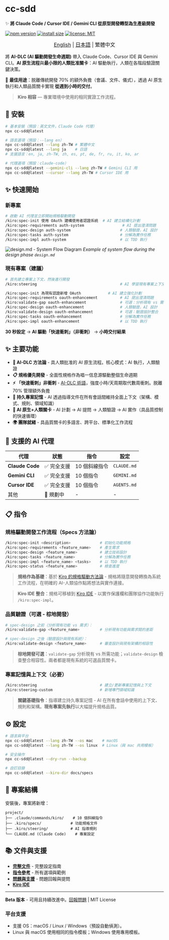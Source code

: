 # cc-sdd

✨ **將 Claude Code / Cursor IDE / Gemini CLI 從原型開發轉型為生產級開發**

<!-- npm badges -->
[![npm version](https://img.shields.io/npm/v/cc-sdd?logo=npm)](https://www.npmjs.com/package/cc-sdd?activeTab=readme)
[![install size](https://packagephobia.com/badge?p=cc-sdd)](https://packagephobia.com/result?p=cc-sdd)
[![license: MIT](https://img.shields.io/badge/license-MIT-green.svg)](LICENSE)

<div align="center" style="margin-bottom: 1rem; font-size: 1.2rem;"><sub>
<a href="https://github.com/gotalab/cc-sdd/blob/main/tools/cc-sdd/README.md">English</a> | <a href="https://github.com/gotalab/cc-sdd/blob/main/tools/cc-sdd/README_ja.md">日本語</a> | 繁體中文
</sub></div>

將 **AI-DLC (AI 驅動開發生命週期)** 帶入 Claude Code、Cursor IDE 與 Gemini CLI。**AI 原生流程**與**最小限的人類批准關卡**：AI 驅動執行，人類在各階段驗證關鍵決策。

🎯 **最佳用途**：脱離傳統開發 70% 的額外負擔（會議、文件、儀式），透過 AI 原生執行和人類品質關卡實現 **從週到小時的交付**。

> **Kiro 相容** — 專業環境中使用的相同實證工作流程。

## 🚀 安裝

```bash
# 基本安裝（預設：英文文件，Claude Code 代理）
npx cc-sdd@latest

# 語言選項（預設：--lang en）
npx cc-sdd@latest --lang zh-TW # 繁體中文
npx cc-sdd@latest --lang ja    # 日語
# 支援語言：en, ja, zh-TW, zh, es, pt, de, fr, ru, it, ko, ar

# 代理選項（預設：claude-code）
npx cc-sdd@latest --gemini-cli --lang zh-TW # Gemini CLI 用
npx cc-sdd@latest --cursor --lang zh-TW # Cursor IDE 用
```

## ✨ 快速開始

### 新專案
```bash
# 啟動 AI 代理並立即開始規格驅動開發
/kiro:spec-init 使用 OAuth 建構使用者認證系統  # AI 建立結構化計劃
/kiro:spec-requirements auth-system                 # AI 提出澄清問題
/kiro:spec-design auth-system                      # 人類驗證，AI 設計
/kiro:spec-tasks auth-system                       # 分解為實作任務
/kiro:spec-impl auth-system                        # 以 TDD 執行
```

![design.md - System Flow Diagram](https://raw.githubusercontent.com/gotalab/cc-sdd/refs/heads/main/assets/design-system_flow.png)
*Example of system flow during the design phase `design.md`*

### 現有專案（建議）
```bash
# 首先建立專案上下文，然後進行開發
/kiro:steering                                     # AI 學習現有專案上下文

/kiro:spec-init 為現有認證新增 OAuth            # AI 建立強化計劃
/kiro:spec-requirements oauth-enhancement          # AI 提出澄清問題
/kiro:validate-gap oauth-enhancement               # 可選：分析現有 vs 需求
/kiro:spec-design oauth-enhancement                # 人類驗證，AI 設計
/kiro:validate-design oauth-enhancement            # 可選：驗證設計整合
/kiro:spec-tasks oauth-enhancement                 # 分解為實作任務
/kiro:spec-impl oauth-enhancement                  # 以 TDD 執行
```

**30 秒設定** → **AI 驅動「快速衝刺」（非衝刺）** → **小時交付結果**

## ✨ 主要功能

- **🚀 AI-DLC 方法論** - 具人類批准的 AI 原生流程。核心模式：AI 執行，人類驗證
- **📋 規格優先開發** - 全面性規格作為唱一信息源驅動整個生命週期
- **⚡ 「快速衝刺」非衝刺** - [AI-DLC 術語](https://aws.amazon.com/jp/blogs/news/ai-driven-development-life-cycle/)，強度小時/天周期取代數周衝刺。脱離 70% 管理額外負擔
- **🧠 持久專案記憶** - AI 透過指導文件在所有會話間維持全面上下文（架構、模式、規則、領域知識）
- **🔄 AI 原生+人類關卡** - AI 計劃 → AI 提問 → 人類驗證 → AI 實作（具品質控制的快速循環）
- **🌍 團隊就緒** - 具品質關卡的多語言、跨平台、標準化工作流程

## 🤖 支援的 AI 代理

| 代理 | 狀態 | 指令 | 設定 |
|------|------|------|------|
| **Claude Code** | ✅ 完全支援 | 10 個斜線指令 | `CLAUDE.md` |
| **Gemini CLI** | ✅ 完全支援 | 10 個指令 | `GEMINI.md` |
| **Cursor IDE** | ✅ 完全支援 | 10 個指令 | `AGENTS.md` |
| 其他 | 📅 規劃中 | - | - |

## 📋 指令

### 規格驅動開發工作流程（Specs 方法論）
```bash
/kiro:spec-init <description>             # 初始化功能規格
/kiro:spec-requirements <feature_name>    # 產生需求
/kiro:spec-design <feature_name>          # 建立技術設計
/kiro:spec-tasks <feature_name>           # 分解為實作任務
/kiro:spec-impl <feature_name> <tasks>    # 以 TDD 執行
/kiro:spec-status <feature_name>          # 檢查進度
```

> **規格作為基礎**：基於 [Kiro 的規格驅動方法論](https://kiro.dev/docs/specs/) - 規格將隨意開發轉換為系統工作流程，在明確的 AI-人類協作點將想法與實作連接。

> **Kiro IDE 整合**：規格可移植到 [Kiro IDE](https://kiro.dev) - 以實作保護欄和團隊協作功能執行 `/kiro:spec-impl`。

### 品質驗證（可選 - 棕地開發）
```bash
# spec-design 之前（分析現有功能 vs 需求）：
/kiro:validate-gap <feature_name>         # 分析現有功能與需求間的差距

# spec-design 之後（驗證設計與現有系統）：
/kiro:validate-design <feature_name>      # 審查設計與現有架構的相容性
```

> **棕地開發可選**：`validate-gap` 分析現有 vs 所需功能；`validate-design` 檢查整合相容性。兩者都是現有系統的可選品質關卡。

### 專案記憶與上下文（必要）
```bash
/kiro:steering                            # 建立/更新專案記憶與上下文
/kiro:steering-custom                     # 新增專門領域知識
```

> **關鍵基礎指令**：指導建立持久專案記憶 - AI 在所有會話中使用的上下文、規則和架構。**現有專案先執行**以大幅提升規格品質。

## ⚙️ 設定

```bash
# 語言與平台
npx cc-sdd@latest --lang zh-TW --os mac    # macOS
npx cc-sdd@latest --lang zh-TW --os linux  # Linux（與 mac 共用模板）

# 安全操作
npx cc-sdd@latest --dry-run --backup

# 自訂目錄
npx cc-sdd@latest --kiro-dir docs/specs
```

## 📁 專案結構

安裝後，專案將新增：

```
project/
├── .claude/commands/kiro/    # 10 個斜線指令
├── .kiro/specs/             # 功能規格文件
├── .kiro/steering/          # AI 指導規則
└── CLAUDE.md (Claude Code)    # 專案設定
```

## 📚 文件與支援

- **[完整文件](https://github.com/gotalab/cc-sdd/tree/main/docs/README)** - 完整設定指南
- **[指令參考](https://github.com/gotalab/cc-sdd/docs)** - 所有選項與範例
- **[問題與支援](https://github.com/gotalab/cc-sdd/issues)** - 問題回報與提問
- **[Kiro IDE](https://kiro.dev)**

---

**Beta 版本** - 可用且持續改進中。[回報問題](https://github.com/gotalab/cc-sdd/issues) | MIT License

### 平台支援
- 支援 OS：macOS / Linux / Windows（預設自動偵測）。
- Linux 與 macOS 使用相同的指令模板；Windows 使用專用模板。
